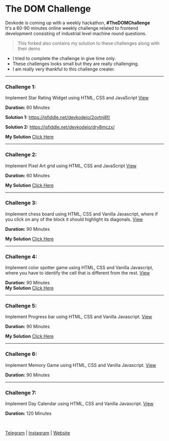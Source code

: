 # The DOM Challenge

Devkode is coming up with a weekly hackathon, **#TheDOMChallenge** <br />
It's a 60-90 minutes online weekly challenge related to frontend development consisting of
industrial level machine round questions.

> This forked also contains my solution to these challenges along with their demo
- I tried to complete the challenge in give time only.
- These challenges looks small but they are really challenging.
- I am really very thankful to this challenge creater.

---

### Challenge 1:

Implement Star Rating Widget using HTML, CSS and JavaScript [View](./star-rating/README.md)

**Duration:** 60 Minutes <br/>

**Solution 1:** https://jsfiddle.net/devkodeio/2ovtnj8f/

**Solution 2:** https://jsfiddle.net/devkodeio/dry8mczx/

**My Solution** [Click Here](https://masterpranay1.github.io/the-dom-challenge/star-rating/)

---

### Challenge 2:

Implement Pixel Art grid using HTML, CSS and JavaScript [View](./pixel-art/README.md)

**Duration:** 60 Minutes <br/>

**My Solution** [Click Here](https://masterpranay1.github.io/the-dom-challenge/pixel-art/)


---

### Challenge 3:

Implement chess board using HTML, CSS and Vanilla Javascript, where if you click on any of the block it should highlight its diagonals. [View](./chess-board/README.md)

**Duration:** 90 Minutes <br/>

**My Solution** [Click Here](https://masterpranay1.github.io/the-dom-challenge/chess-board/)


---

### Challenge 4:

Implement color spotter game using HTML, CSS and Vanilla Javascript, where you have to identify the cell that is different from the rest. [View](./color-spotter/README.md)

**Duration:** 90 Minutes <br/>
**My Solution** [Click Here](https://masterpranay1.github.io/the-dom-challenge/color-spotter/)


---

### Challenge 5:

Implement Progress bar using HTML, CSS and Vanilla Javascript. [View](./progress-bar/README.md)

**Duration:** 90 Minutes <br/>

**My Solution** [Click Here](https://masterpranay1.github.io/the-dom-challenge/progress-bar/)

---

### Challenge 6:

Implement Memory Game using HTML, CSS and Vanilla Javascript. [View](./memory-game/README.md)

**Duration:** 90 Minutes <br/>

---

### Challenge 7:

Implement Day Calendar using HTML, CSS and Vanilla Javascript. [View](./calendar/README.md)

**Duration:** 120 Minutes <br/>

<br />

[Telegram](http://t.me/teamdevkode) | [Instagram](https://www.instagram.com/devkode.io/) | [Website](https://learn.devkode.io/)
